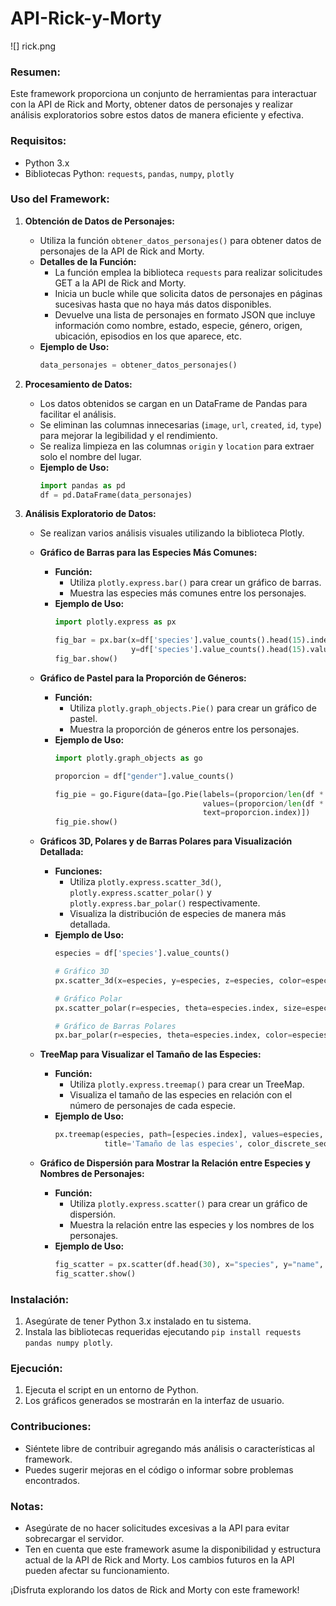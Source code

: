 # API-Rick-y-Morty
![] rick.png

### Resumen:
Este framework proporciona un conjunto de herramientas para interactuar con la API de Rick and Morty, obtener datos de personajes y realizar análisis exploratorios sobre estos datos de manera eficiente y efectiva.

### Requisitos:
- Python 3.x
- Bibliotecas Python: `requests`, `pandas`, `numpy`, `plotly`

### Uso del Framework:

1. **Obtención de Datos de Personajes:**
   - Utiliza la función `obtener_datos_personajes()` para obtener datos de personajes de la API de Rick and Morty.
   - **Detalles de la Función:**
     - La función emplea la biblioteca `requests` para realizar solicitudes GET a la API de Rick and Morty.
     - Inicia un bucle while que solicita datos de personajes en páginas sucesivas hasta que no haya más datos disponibles.
     - Devuelve una lista de personajes en formato JSON que incluye información como nombre, estado, especie, género, origen, ubicación, episodios en los que aparece, etc.
   - **Ejemplo de Uso:**
     ```python
     data_personajes = obtener_datos_personajes()
     ```

2. **Procesamiento de Datos:**
   - Los datos obtenidos se cargan en un DataFrame de Pandas para facilitar el análisis.
   - Se eliminan las columnas innecesarias (`image`, `url`, `created`, `id`, `type`) para mejorar la legibilidad y el rendimiento.
   - Se realiza limpieza en las columnas `origin` y `location` para extraer solo el nombre del lugar.
   - **Ejemplo de Uso:**
     ```python
     import pandas as pd
     df = pd.DataFrame(data_personajes)
     ```

3. **Análisis Exploratorio de Datos:**
   - Se realizan varios análisis visuales utilizando la biblioteca Plotly.

   - **Gráfico de Barras para las Especies Más Comunes:**
     - **Función:**
       - Utiliza `plotly.express.bar()` para crear un gráfico de barras.
       - Muestra las especies más comunes entre los personajes.
     - **Ejemplo de Uso:**
       ```python
       import plotly.express as px

       fig_bar = px.bar(x=df['species'].value_counts().head(15).index, 
                        y=df['species'].value_counts().head(15).values)
       fig_bar.show()
       ```

   - **Gráfico de Pastel para la Proporción de Géneros:**
     - **Función:**
       - Utiliza `plotly.graph_objects.Pie()` para crear un gráfico de pastel.
       - Muestra la proporción de géneros entre los personajes.
     - **Ejemplo de Uso:**
       ```python
       import plotly.graph_objects as go

       proporcion = df["gender"].value_counts()

       fig_pie = go.Figure(data=[go.Pie(labels=(proporcion/len(df * 100)).index, 
                                        values=(proporcion/len(df * 100)).values, 
                                        text=proporcion.index)])
       fig_pie.show()
       ```

   - **Gráficos 3D, Polares y de Barras Polares para Visualización Detallada:**
     - **Funciones:**
       - Utiliza `plotly.express.scatter_3d()`, `plotly.express.scatter_polar()` y `plotly.express.bar_polar()` respectivamente.
       - Visualiza la distribución de especies de manera más detallada.
     - **Ejemplo de Uso:**
       ```python
       especies = df['species'].value_counts()

       # Gráfico 3D
       px.scatter_3d(x=especies, y=especies, z=especies, color=especies.index)

       # Gráfico Polar
       px.scatter_polar(r=especies, theta=especies.index, size=especies, color=especies.index)

       # Gráfico de Barras Polares
       px.bar_polar(r=especies, theta=especies.index, color=especies.index)
       ```

   - **TreeMap para Visualizar el Tamaño de las Especies:**
     - **Función:**
       - Utiliza `plotly.express.treemap()` para crear un TreeMap.
       - Visualiza el tamaño de las especies en relación con el número de personajes de cada especie.
     - **Ejemplo de Uso:**
       ```python
       px.treemap(especies, path=[especies.index], values=especies, height=700, 
                  title='Tamaño de las especies', color_discrete_sequence=px.colors.qualitative.Dark2)
       ```

   - **Gráfico de Dispersión para Mostrar la Relación entre Especies y Nombres de Personajes:**
     - **Función:**
       - Utiliza `plotly.express.scatter()` para crear un gráfico de dispersión.
       - Muestra la relación entre las especies y los nombres de los personajes.
     - **Ejemplo de Uso:**
       ```python
       fig_scatter = px.scatter(df.head(30), x="species", y="name", color="species")
       fig_scatter.show()
       ```

### Instalación:
1. Asegúrate de tener Python 3.x instalado en tu sistema.
2. Instala las bibliotecas requeridas ejecutando `pip install requests pandas numpy plotly`.

### Ejecución:
1. Ejecuta el script en un entorno de Python.
2. Los gráficos generados se mostrarán en la interfaz de usuario.

### Contribuciones:
- Siéntete libre de contribuir agregando más análisis o características al framework.
- Puedes sugerir mejoras en el código o informar sobre problemas encontrados.

### Notas:
- Asegúrate de no hacer solicitudes excesivas a la API para evitar sobrecargar el servidor.
- Ten en cuenta que este framework asume la disponibilidad y estructura actual de la API de Rick and Morty. Los cambios futuros en la API pueden afectar su funcionamiento.

¡Disfruta explorando los datos de Rick and Morty con este framework!
